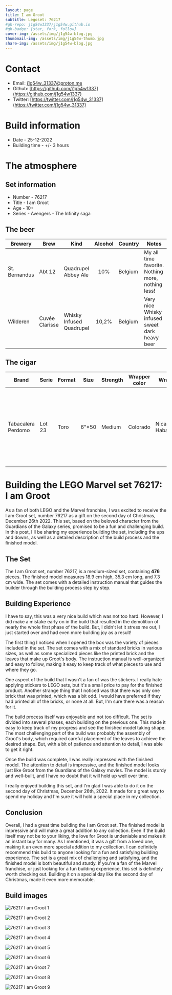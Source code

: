```yaml
---
layout: page
title: I am Groot
subtitle: Legoset: 76217
#gh-repo: j1g54w1337/j1g54w.github.io
#gh-badge: [star, fork, follow]
cover-img: /assets/img/j1g54w-blog.jpg
thumbnail-img: /assets/img/j1g54w-thumb.jpg
share-img: /assets/img/j1g54w-blog.jpg
---
```


# Contact
* Email: [j1g54w_31337@proton.me](mailto:j1g54w_31337@proton.me)
* Github: [https://github.com/j1g54w1337](https://github.com/j1g54w1337)
* Twitter: [https://twitter.com/j1g54w_31337](https://twitter.com/j1g54w_31337)

# Build information
* Date - 25-12-2022
* Building time - +/- 3 hours

# The atmosphere
## Set information
* Number - 76217
* Title - I am Groot
* Age - 10+
* Series - Avengers - The Infinity saga

## The beer
| Brewery       | Brew           | Kind                        | Alcohol | Country | Notes                                             |
|---------------|----------------|-----------------------------|:-------:|---------|---------------------------------------------------|
| St. Bernandus | Abt 12         | Quadrupel Abbey Ale         | 10%     | Belgium | My all time favorite. Nothing more, nothing less! |
| Wilderen      | Cuvée Clarisse | Whisky Infused Quadrupel    | 10,2%   | Belgium | Very nice Whisky infused sweet dark heavy beer    |

## The cigar
| Brand              | Serie  | Format | Size     | Strength | Wrapper color | Wrapper           | Binder    | Filler    | Rolled by | Notes |
|--------------------|--------|--------|:--------:|----------|---------------|-------------------|-----------|-----------|-----------|-------|
| Tabacalera Perdomo | Lot 23 | Toro   |  6"\*50 | Medium   | Colorado      | Nicaraguan Habano | Nicaragua | Nicaragua | Handmade  | Really nice easy going cigar, perfectly matched with the beers and the Lego build |

# Building the LEGO Marvel set 76217: I am Groot
As a fan of both LEGO and the Marvel franchise, I was excited to receive the I am Groot set, number 76217 as a gift on the second day of Christmas, December 26th 2022. This set, based on the beloved character from the Guardians of the Galaxy series, promised to be a fun and challenging build. In this post, I'll be sharing my experience building the set, including the ups and downs, as well as a detailed description of the build process and the finished model.

## The Set

The I am Groot set, number 76217, is a medium-sized set, containing **476** pieces. The finished model measures 18.9 cm high, 35.3 cm long, and 7.3 cm wide. The set comes with a detailed instruction manual that guides the builder through the building process step by step.

## Building Experience

I have to say, this was a very nice build which was not too hard. However, I did make a mistake early on in the build that resulted in the demolition of nearly the whole first phase of the build. But, I didn't let it stress me out, I just started over and had even more building joy as a result!

The first thing I noticed when I opened the box was the variety of pieces included in the set. The set comes with a mix of standard bricks in various sizes, as well as some specialized pieces like the printed brick and the leaves that make up Groot's body. The instruction manual is well-organized and easy to follow, making it easy to keep track of what pieces to use and where they go.

One aspect of the build that I wasn't a fan of was the stickers. I really hate applying stickers to LEGO sets, but it's a small price to pay for the finished product. Another strange thing that I noticed was that there was only one brick that was printed, which was a bit odd. I would have preferred if they had printed all of the bricks, or none at all. But, I'm sure there was a reason for it.

The build process itself was enjoyable and not too difficult. The set is divided into several phases, each building on the previous one. This made it easy to keep track of my progress and see the finished model taking shape. The most challenging part of the build was probably the assembly of Groot's body, which required careful placement of the leaves to achieve the desired shape. But, with a bit of patience and attention to detail, I was able to get it right.

Once the build was complete, I was really impressed with the finished model. The attention to detail is impressive, and the finished model looks just like Groot from the Guardians of the Galaxy movies. The model is sturdy and well-built, and I have no doubt that it will hold up well over time.

I really enjoyed building this set, and I'm glad I was able to do it on the second day of Christmas, December 26th, 2022. It made for a great way to spend my holiday and I'm sure it will hold a special place in my collection.

## Conclusion

Overall, I had a great time building the I am Groot set. The finished model is impressive and will make a great addition to any collection. Even if the build itself may not be to your liking, the love for Groot is undeniable and makes it an instant buy for many. As I mentioned, it was a gift from a loved one, making it an even more special addition to my collection. I can definitely recommend this build to anyone looking for a fun and satisfying building experience. The set is a great mix of challenging and satisfying, and the finished model is both beautiful and sturdy. If you're a fan of the Marvel franchise, or just looking for a fun building experience, this set is definitely worth checking out. Building it on a special day like the second day of Christmas, made it even more memorable.

## Build images
![76217 I am Groot 1](../../assets/img/lego/76217-i-am-groot-1.jpg)

![76217 I am Groot 2](../../assets/img/lego/76217-i-am-groot-2.jpg)

![76217 I am Groot 3](../../assets/img/lego/76217-i-am-groot-3.jpg)

![76217 I am Groot 4](../../assets/img/lego/76217-i-am-groot-4.jpg)

![76217 I am Groot 5](../../assets/img/lego/76217-i-am-groot-5.jpg)

![76217 I am Groot 6](../../assets/img/lego/76217-i-am-groot-6.jpg)

![76217 I am Groot 7](../../assets/img/lego/76217-i-am-groot-7.jpg)

![76217 I am Groot 8](../../assets/img/lego/76217-i-am-groot-8.jpg)

![76217 I am Groot 9](../../assets/img/lego/76217-i-am-groot-9.jpg)

